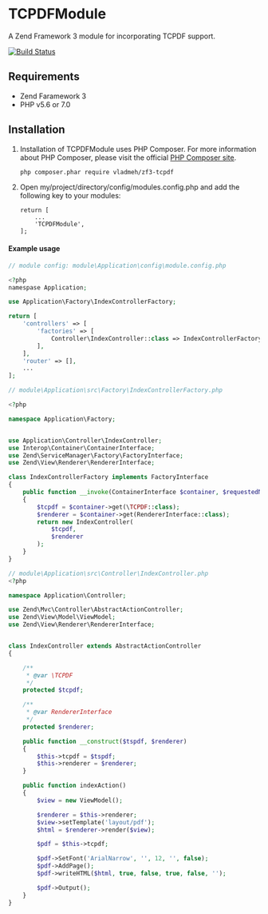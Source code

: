 # TCPDFModule

A Zend Framework 3 module for incorporating TCPDF support.

[![Build Status](https://travis-ci.org/vladmeh/zf3-tcpdf.svg?branch=master)](https://travis-ci.org/vladmeh/zf3-tcpdf)

## Requirements

* Zend Faramework 3
* PHP v5.6 or 7.0

## Installation

1. Installation of TCPDFModule uses PHP Composer. For more information about PHP Composer, please visit the official [PHP Composer site](http://getcomposer.org/).

    ```
    php composer.phar require vladmeh/zf3-tcpdf
    ```

2. Open my/project/directory/config/modules.config.php and add the following key to your modules:

    ```
    return [
        ...
        'TCPDFModule',
    ];
    ```

#### Example usage

```php
// module config: module\Application\config\module.config.php

<?php
namespase Application;

use Application\Factory\IndexControllerFactory;

return [
    'controllers' => [
        'factories' => [
            Controller\IndexController::class => IndexControllerFactory::class,
        ],
    ],
    'router' => [],
    ...
];
```

```php
// module\Application\src\Factory\IndexControllerFactory.php

<?php

namespace Application\Factory;


use Application\Controller\IndexController;
use Interop\Container\ContainerInterface;
use Zend\ServiceManager\Factory\FactoryInterface;
use Zend\View\Renderer\RendererInterface;

class IndexControllerFactory implements FactoryInterface
{
    public function __invoke(ContainerInterface $container, $requestedName, array $options = null)
    {
        $tcpdf = $container->get(\TCPDF::class);
        $renderer = $container->get(RendererInterface::class);
        return new IndexController(
            $tcpdf,
            $renderer
        );
    }
}
```

```php
// module\Application\src\Controller\IndexController.php
<?php

namespace Application\Controller;

use Zend\Mvc\Controller\AbstractActionController;
use Zend\View\Model\ViewModel;
use Zend\View\Renderer\RendererInterface;


class IndexController extends AbstractActionController
{

    /**
     * @var \TCPDF
     */
    protected $tcpdf;

    /**
     * @var RendererInterface
     */
    protected $renderer;

    public function __construct($tspdf, $renderer)
    {
        $this->tcpdf = $tspdf;
        $this->renderer = $renderer;
    }

    public function indexAction()
    {
        $view = new ViewModel();

        $renderer = $this->renderer;
        $view->setTemplate('layout/pdf');
        $html = $renderer->render($view);

        $pdf = $this->tcpdf;

        $pdf->SetFont('ArialNarrow', '', 12, '', false);
        $pdf->AddPage();
        $pdf->writeHTML($html, true, false, true, false, '');

        $pdf->Output();
    }
}

```